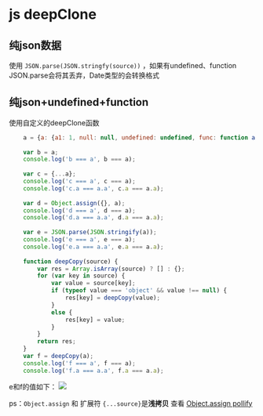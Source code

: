 # js deepClone

## 纯json数据

使用 `JSON.parse(JSON.stringfy(source))` ，如果有undefined、function JSON.parse会将其丢弃，Date类型的会转换格式

## 纯json+undefined+function

使用自定义的deepClone函数
	
```js
	a = {a: {a1: 1, null: null, undefined: undefined, func: function a() {}}};
	
	var b = a;
	console.log('b === a', b === a);
	
	var c = {...a};
	console.log('c === a', c === a);
	console.log('c.a === a.a', c.a === a.a);
	
	var d = Object.assign({}, a);
	console.log('d === a', d === a);
	console.log('d.a === a.a', d.a === a.a);
	
	var e = JSON.parse(JSON.stringify(a));
	console.log('e === a', e === a);
	console.log('e.a === a.a', e.a === a.a);
	
	function deepCopy(source) {
	    var res = Array.isArray(source) ? [] : {};
	    for (var key in source) {
	        var value = source[key];
	        if (typeof value === 'object' && value !== null) {
	            res[key] = deepCopy(value);
	        }
	        else {
	            res[key] = value;
	        }
	    }
	    return res;
	}
	var f = deepCopy(a);
	console.log('f === a', f === a);
	console.log('f.a === a.a', f.a === a.a);
```

e和f的值如下：
![](https://ws2.sinaimg.cn/large/006tNc79ly1g2gdaye2mrj30te086glr.jpg)

ps：`Object.assign` 和 扩展符 `{...source}`是**浅拷贝** 
查看 [Object.assign pollify](https://developer.mozilla.org/en-US/docs/Web/JavaScript/Reference/Global_Objects/Object/assign#Polyfill)
